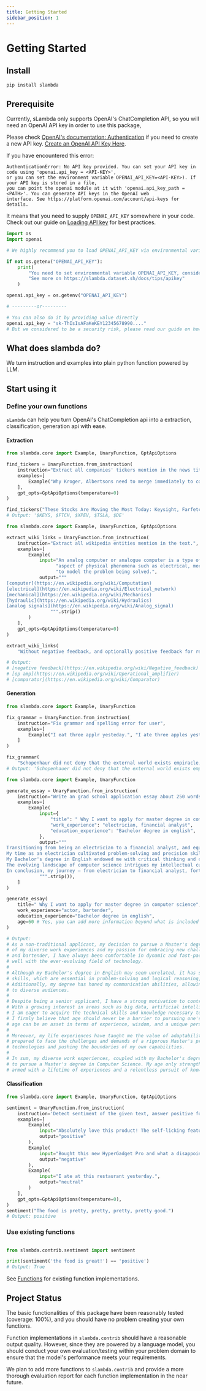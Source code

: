 ```yaml
---
title: Getting Started
sidebar_position: 1
---
```


# Getting Started

## Install

```bash
pip install slambda
```

## Prerequisite

Currently, sLambda only supports OpenAI's ChatCompletion API, so you will need an OpenAI API key in order to use this
package,

Please check [OpenAI's documentation: Authentication](https://platform.openai.com/docs/api-reference/authentication) if
you need to create a new API key.  [Create an OpenAI API Key Here](https://platform.openai.com/account/api-keys).

If you have encountered this error:

```
AuthenticationError: No API key provided. You can set your API key in code using 'openai.api_key = <API-KEY>', 
or you can set the environment variable OPENAI_API_KEY=<API-KEY>). If your API key is stored in a file, 
you can point the openai module at it with 'openai.api_key_path = <PATH>'. You can generate API keys in the OpenAI web 
interface. See https://platform.openai.com/account/api-keys for details.
```

It means that you need to supply `OPENAI_API_KEY` somewhere in your code. Check out our guide
on [Loading API key](/docs/tips/apikey) for best practices.

```python
import os
import openai

# We highly recommend you to load OPENAI_API_KEY via environmental variable 

if not os.getenv("OPENAI_API_KEY"):
    print(
        "You need to set environmental variable OPENAI_API_KEY, consider using dotenv."
        "See more on https://slambda.dataset.sh/docs/tips/apikey"
    )

openai.api_key = os.getenv("OPENAI_API_KEY")

# ---------or---------

# You can also do it by providing value directly
openai.api_key = "sk-ThIsIsAFaKeKEY12345678990...."
# But we considered to be a security risk, please read our guide on how to load api key for more details. 
```

## What does slambda do?

We turn instruction and examples into plain python function powered by LLM.

## Start using it

### Define your own functions

`sLambda` can help you turn OpenAI's ChatCompletion api into a extraction, classification, generation api with ease.

#### Extraction

```python title="Extract stock Tickers"
from slambda.core import Example, UnaryFunction, GptApiOptions

find_tickers = UnaryFunction.from_instruction(
    instruction="Extract all companies' tickers mention in the news title.",
    examples=[
        Example("Why Kroger, Albertsons need to merge immediately to compete with Walmart", "$KR, $ACI")
    ],
    gpt_opts=GptApiOptions(temperature=0)
)

find_tickers("These Stocks Are Moving the Most Today: Keysight, Farfetch, XPeng, Tesla, Deere, and More")
# Output: '$KEYS, $FTCH, $XPEV, $TSLA, $DE'
```

```python title="Extract Wikipeida Links"
from slambda.core import Example, UnaryFunction, GptApiOptions

extract_wiki_links = UnaryFunction.from_instruction(
    instruction="Extract all wikipedia entities mention in the text.",
    examples=[
        Example(
            input="An analog computer or analogue computer is a type of computer that uses the continuous variation"
                  "aspect of physical phenomena such as electrical, mechanical, or hydraulic quantities (analog signals) "
                  "to model the problem being solved.",
            output="""
[computer](https://en.wikipedia.org/wiki/Computation)
[electrical](https://en.wikipedia.org/wiki/Electrical_network)
[mechanical](https://en.wikipedia.org/wiki/Mechanics)
[hydraulic](https://en.wikipedia.org/wiki/Hydraulics)
[analog signals](https://en.wikipedia.org/wiki/Analog_signal)
                """.strip()
        )
    ],
    gpt_opts=GptApiOptions(temperature=0)
)

extract_wiki_links(
    "Without negative feedback, and optionally positive feedback for regeneration, an op amp acts as a comparator.")

# Output: 
# [negative feedback](https://en.wikipedia.org/wiki/Negative_feedback)
# [op amp](https://en.wikipedia.org/wiki/Operational_amplifier)
# [comparator](https://en.wikipedia.org/wiki/Comparator)
```

#### Generation

```python title="Fix Grammar"
from slambda.core import Example, UnaryFunction

fix_grammar = UnaryFunction.from_instruction(
    instruction="Fix grammar and spelling error for user",
    examples=[
        Example("I eat three applr yesteday.", "I ate three apples yesterday."),
    ]
)

fix_grammar(
    "Schopenhaur did not deny that the external world exists empiracle, but he followed Kant in claimin' that our knowledge and experiense of the world are always indirekt.")
# Output: 'Schopenhauer did not deny that the external world exists empirically, but he followed Kant in claiming that our knowledge and experience of the world are always indirect.'

```

```python title="Write Essay"
from slambda.core import Example, UnaryFunction

generate_essay = UnaryFunction.from_instruction(
    instruction="Write an grad school application essay about 250 words using the given information",
    examples=[
        Example(
            input={
                "title": " Why I want to apply for master degree in computer science",
                "work_experience": "electrician, financial analyst",
                "education_experience": "Bachelor degree in english",
            },
            output="""
Transitioning from being an electrician to a financial analyst, and equipped with a Bachelor's degree in English, I am driven to undertake a Master's degree in Computer Science. This decision arises from my diverse experiences, revealing the intersecting points between my past and the boundless possibilities of the tech world.
My time as an electrician cultivated problem-solving and precision skills, paralleling the demands of programming. Similarly, my role as a financial analyst exposed me to the potency of data analysis and technology-driven decision-making. Recognizing these common threads, I am keen to meld my existing expertise with the innovation fostered by computer science.
My Bachelor's degree in English endowed me with critical thinking and communication prowess, invaluable assets when navigating interdisciplinary collaborations and explaining intricate technicalities. By pursuing a Master's in Computer Science, I aspire to fuse my linguistic finesse with programming adeptness, enhancing my capacity to innovate and contribute effectively.
The evolving landscape of computer science intrigues my intellectual curiosity, from AI and machine learning to cybersecurity and software engineering. This fervor drives my academic pursuit, aiming to amplify my theoretical knowledge and hands-on skills, positioning me at technology's vanguard.
In conclusion, my journey – from electrician to financial analyst, fortified by a Bachelor's in English – has illuminated the transformative potential of computer science. With a burning desire to challenge and unite my experiences, I am resolute in my commitment to a Master's in Computer Science. This endeavor promises not only personal enrichment but also a chance to meaningfully influence the trajectory of technological advancement.        
            """.strip()),
    ]
)

generate_essay(
    title=" Why I want to apply for master degree in computer science",
    work_experience="actor, bartender",
    education_experience="Bachelor degree in english",
    age=60 # Yes, you can add more information beyond what is included in the examples. 
)

# Output:
# As a non-traditional applicant, my decision to pursue a Master's degree in Computer Science stems from a combination
# of my diverse work experiences and my passion for embracing new challenges at the age of 60. Having worked as an actor 
# and bartender, I have always been comfortable in dynamic and fast-paced environments, traits that align 
# well with the ever-evolving field of technology.
# 
# Although my Bachelor's degree in English may seem unrelated, it has sharpened my critical thinking and analytical 
# skills, which are essential in problem-solving and logical reasoning, both foundational elements in computer science. 
# Additionally, my degree has honed my communication abilities, allowing me to effectively convey complex concepts 
# to diverse audiences.
# 
# Despite being a senior applicant, I have a strong motivation to contribute to the field of computer science. 
# With a growing interest in areas such as big data, artificial intelligence, and programming, 
# I am eager to acquire the technical skills and knowledge necessary to engage in meaningful research and innovation. 
# I firmly believe that age should never be a barrier to pursuing one's passions, and I am determined to prove that 
# age can be an asset in terms of experience, wisdom, and a unique perspective.
# 
# Moreover, my life experiences have taught me the value of adaptability, resilience, and a growth mindset. I am 
# prepared to face the challenges and demands of a rigorous Master's program, fully committed to embracing new 
# technologies and pushing the boundaries of my own capabilities.
# 
# In sum, my diverse work experiences, coupled with my Bachelor's degree in English, have paved the way for my decision 
# to pursue a Master's degree in Computer Science. My age only strengthens my resolve to contribute to the field, 
# armed with a lifetime of experiences and a relentless pursuit of knowledge.

```

#### Classification

```python title="Binary sentiment classifier"
from slambda.core import Example, UnaryFunction, GptApiOptions

sentiment = UnaryFunction.from_instruction(
    instruction='Detect sentiment of the given text, answer positive for positive sentiment, negative for negative sentiment, otherwise neutral.',
    examples=[
        Example(
            input="Absolutely love this product! The self-licking feature is a game-changer for ice cream lovers like me. No more melty messes, just pure enjoyment. A must-have for summer!",
            output="positive"
        ),
        Example(
            input="Bought this new HyperGadget Pro and what a disappointment! It feels cheap, doesn't work as advertised, and the battery life is a joke. Save your money and avoid this one.",
            output="negative"
        ),
        Example(
            input="I ate at this restaurant yesterday.",
            output="neutral"
        )
    ],
    gpt_opts=GptApiOptions(temperature=0),
)
sentiment("The food is pretty, pretty, pretty, pretty good.")
# Output: positive
```

### Use existing functions

```py

from slambda.contrib.sentiment import sentiment

print(sentiment('the food is great!') == 'positive')
# Output: True
```

See [Functions](/docs/category/functions) for existing function implementations.

## Project Status

The basic functionalities of this package have been reasonably tested (coverage: 100%), and you should have no problem creating your own
functions.

Function implementations in `slambda.contrib` should have a reasonable output quality. However, since they are powered
by a language model, you should conduct your own evaluation/testing within your problem domain to ensure that the
model's performance meets your requirements.

We plan to add more functions to `slambda.contrib` and provide a more thorough evaluation report for each function
implementation in the near future.